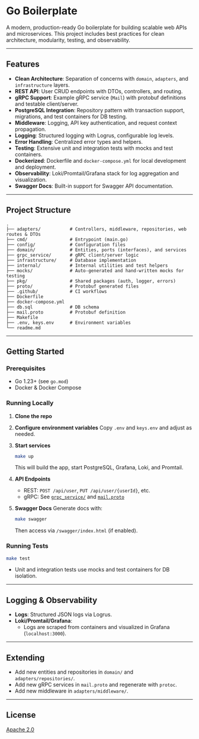 # Go Boilerplate

A modern, production-ready Go boilerplate for building scalable web APIs and microservices. This project includes best practices for clean architecture, modularity, testing, and observability.

---

## Features

- **Clean Architecture**: Separation of concerns with `domain`, `adapters`, and `infrastructure` layers.
- **REST API**: User CRUD endpoints with DTOs, controllers, and routing.
- **gRPC Support**: Example gRPC service (`Mail`) with protobuf definitions and testable client/server.
- **PostgreSQL Integration**: Repository pattern with transaction support, migrations, and test containers for DB testing.
- **Middleware**: Logging, API key authentication, and request context propagation.
- **Logging**: Structured logging with Logrus, configurable log levels.
- **Error Handling**: Centralized error types and helpers.
- **Testing**: Extensive unit and integration tests with mocks and test containers.
- **Dockerized**: Dockerfile and `docker-compose.yml` for local development and deployment.
- **Observability**: Loki/Promtail/Grafana stack for log aggregation and visualization.
- **Swagger Docs**: Built-in support for Swagger API documentation.

---

## Project Structure

```
.
├── adapters/           # Controllers, middleware, repositories, web routes & DTOs
├── cmd/                # Entrypoint (main.go)
├── config/             # Configuration files
├── domain/             # Entities, ports (interfaces), and services
├── grpc_service/       # gRPC client/server logic
├── infrastructure/     # Database implementation
├── internal/           # Internal utilities and test helpers
├── mocks/              # Auto-generated and hand-written mocks for testing
├── pkg/                # Shared packages (auth, logger, errors)
├── proto/              # Protobuf generated files
├── .github/            # CI workflows
├── Dockerfile
├── docker-compose.yml
├── db.sql              # DB schema
├── mail.proto          # Protobuf definition
├── Makefile
├── .env, keys.env      # Environment variables
└── readme.md
```

---

## Getting Started

### Prerequisites

- Go 1.23+ (see `go.mod`)
- Docker & Docker Compose

### Running Locally

1. **Clone the repo**
2. **Configure environment variables**
   Copy `.env` and `keys.env` and adjust as needed.
3. **Start services**
   ```sh
   make up
   ```
   This will build the app, start PostgreSQL, Grafana, Loki, and Promtail.

4. **API Endpoints**
   - REST: `POST /api/user`, `PUT /api/user/{userId}`, etc.
   - gRPC: See [`grpc_service/`](grpc_service/) and [`mail.proto`](mail.proto)

5. **Swagger Docs**
   Generate docs with:
   ```sh
   make swagger
   ```
   Then access via `/swagger/index.html` (if enabled).

### Running Tests

```sh
make test
```

- Unit and integration tests use mocks and test containers for DB isolation.

---

## Logging & Observability

- **Logs**: Structured JSON logs via Logrus.
- **Loki/Promtail/Grafana**:
  - Logs are scraped from containers and visualized in Grafana (`localhost:3000`).

---

## Extending

- Add new entities and repositories in `domain/` and `adapters/repositories/`.
- Add new gRPC services in `mail.proto` and regenerate with `protoc`.
- Add new middleware in `adapters/middleware/`.

---

## License

[Apache 2.0](http://www.apache.org/licenses/LICENSE-2.0.html)